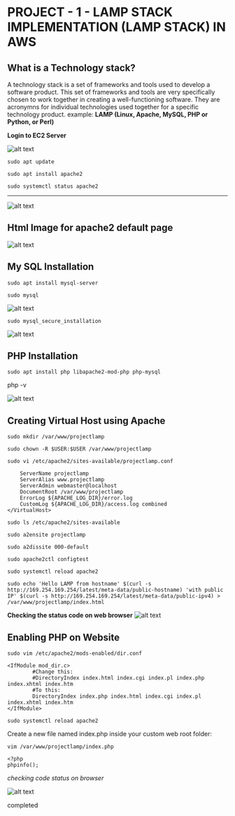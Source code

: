 # PROJECT - 1 - LAMP STACK IMPLEMENTATION (LAMP STACK) IN AWS

## What is a Technology stack?

A technology stack is a set of frameworks and tools used to develop a software product. This set of frameworks and tools are very specifically chosen to work together in creating a well-functioning software. They are acronymns for individual technologies used together for a specific technology product. 
example:
**LAMP (Linux, Apache, MySQL, PHP or Python, or Perl)**

**Login to EC2 Server**

![alt text](./Images/Log%20in%20to%20EC2%20Server.png)

`sudo apt update`

`sudo apt install apache2`

`sudo systemctl status apache2`

---

![alt text](./Images/2.%20Verifying%20Apache%20installed.png)


## Html Image for apache2 default page


![alt text](./Images/3.%20Testing%20Apache%20in%20the%20browser.png)




## **My SQL Installation**

`sudo apt install mysql-server`

`sudo mysql`

![alt text](./Images/4.%20Install%20mysql.png)

`sudo mysql_secure_installation`

![alt text](./Images/5%20-%20Testing%20mysql.png)


## **PHP Installation**

`sudo apt install php libapache2-mod-php php-mysql`

php -v

![alt text](./Images/6-%20Php%20Installation.png)

## **Creating Virtual Host using Apache**

`sudo mkdir /var/www/projectlamp`

`sudo chown -R $USER:$USER /var/www/projectlamp`

`sudo vi /etc/apache2/sites-available/projectlamp.conf`

``` <VirtualHost *:80>
    ServerName projectlamp
    ServerAlias www.projectlamp 
    ServerAdmin webmaster@localhost
    DocumentRoot /var/www/projectlamp
    ErrorLog ${APACHE_LOG_DIR}/error.log
    CustomLog ${APACHE_LOG_DIR}/access.log combined
</VirtualHost>
```

`sudo ls /etc/apache2/sites-available`

`sudo a2ensite projectlamp`

`sudo a2dissite 000-default`

`sudo apache2ctl configtest`

`sudo systemctl reload apache2`

```
sudo echo 'Hello LAMP from hostname' $(curl -s http://169.254.169.254/latest/meta-data/public-hostname) 'with public IP' $(curl -s http://169.254.169.254/latest/meta-data/public-ipv4) > /var/www/projectlamp/index.html
```


**Checking the status code on web browser**
![alt text](./Images/8-.png)

## **Enabling PHP on Website**

`sudo vim /etc/apache2/mods-enabled/dir.conf`

```
<IfModule mod_dir.c>
        #Change this:
        #DirectoryIndex index.html index.cgi index.pl index.php index.xhtml index.htm
        #To this:
        DirectoryIndex index.php index.html index.cgi index.pl index.xhtml index.htm
</IfModule>
```

`sudo systemctl reload apache2`

Create a new file named index.php inside your custom web root folder:

`vim /var/www/projectlamp/index.php`

```
<?php
phpinfo();
```
*checking code status on browser*

![alt text](./Images/10%20-.png)


completed